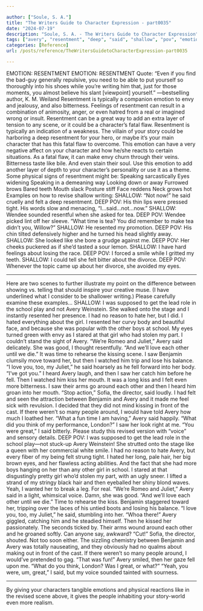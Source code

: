 ```yaml
---

author: ["Soule, S. A."]
title: "The Writers Guide to Character Expression - part0035"
date: "2024-07-19"
description: "Soule, S. A. - The Writers Guide to Character Expression"
tags: ["avery", "resentment", "deep", "said", "shallow", "pov", "emotion", "even", "character", "felt", "great", "scene", "like", "eye", "time", "school", "girl", "juliet", "love", "saw", "benjamin", "around", "writing", "envy", "bitterness"]
categories: [Reference]
url: /posts/reference/TheWritersGuidetoCharacterExpression-part0035

---
```



EMOTION: RESENTMENT
EMOTION: RESENTMENT
Quote: “Even if you find the bad-guy generally repulsive, you need to be able to put yourself so thoroughly into his shoes while you’re writing him that, just for those moments, you almost believe his slant [viewpoint] yourself.” —bestselling author, K. M. Weiland
Resentment is typically a companion emotion to envy and jealousy, and also bitterness. Feelings of resentment can result in a combination of animosity, anger, or even hatred from a real or imagined wrong or insult. Resentment can be a great way to add an extra layer of tension to any scene, or it could be a character’s fatal flaw.
Resentment is typically an indication of a weakness. The villain of your story could be harboring a deep resentment for your hero, or maybe it’s your main character that has this fatal flaw to overcome. This emotion can have a very negative affect on your character and how he/she reacts to certain situations. As a fatal flaw, it can make envy churn through their veins. Bitterness taste like bile. And even stain their soul. Use this emotion to add another layer of depth to your character’s personality or use it as a theme.
Some physical signs of resentment might be:
Speaking sarcastically
Eyes widening
Speaking in a demeaning way
Looking down or away
Furrowed brows
Bared teeth
Mouth slack
Posture stiff
Face reddens
Neck grows hot
Examples on how to revise shallow writing:
SHALLOW: “Not now!” he said cruelly and felt a deep resentment.
DEEP POV: His thin lips were pressed tight. His words slow and menacing, “I…said…not…now.”
SHALLOW: Wendee sounded resentful when she asked for tea.
DEEP POV: Wendee picked lint off her sleeve. “What time is tea? You did remember to make tea didn’t you, Willow?”
SHALLOW: He resented my promotion.
DEEP POV: His chin tilted defensively higher and he turned his head slightly away.
SHALLOW: She looked like she bore a grudge against me.
DEEP POV: Her cheeks puckered as if she’d tasted a sour lemon.
SHALLOW: I have hard feelings about losing the race.
DEEP POV: I forced a smile while I gritted my teeth.
SHALLOW: I could tell she felt bitter about the divorce.
DEEP POV: Whenever the topic came up about her divorce, she avoided my eyes.
***
Here are two scenes to further illustrate my point on the difference between showing vs. telling that should inspire your creative muse. (I have underlined what I consider to be shallower writing.)
Please carefully examine these examples…
SHALLOW:
I was supposed to get the lead role in the school play and not Avery Weinstein.
She walked onto the stage and I instantly resented her presence. I had no reason to hate her, but I did. I hated everything about the girl. I resented her curvy body and beautiful face, and because she was popular with the other boys at school.
My eyes turned green with envy as I stared at that girl who had stolen my part. I couldn’t stand the sight of Avery.
“We’re Romeo and Juliet,” Avery said delicately. She was good, I thought resentfully. “And we’ll love each other until we die.”
It was time to rehearse the kissing scene. I saw Benjamin clumsily move toward her, but then I watched him trip and lose his balance.
“I love you, too, my Juliet,” he said hoarsely as he fell forward into her body.
“I’ve got you.” I heard Avery laugh, and then I saw her catch him before he fell.
Then I watched him kiss her mouth. It was a long kiss and I felt even more bitterness. I saw their arms go around each other and then I heard him groan into her mouth.
“Stop action,” Sofia, the director, said loudly.
I had felt and seen the attraction between Benjamin and Avery and it made me feel sick with revulsion. I decided that they did not mind kissing in front of the cast. If there weren’t so many people around, I would have told Avery how much I loathed her.
“What a fun time I am having,” Avery said happily. “What did you think of my performance, London?” I saw her look right at me.
“You were great,” I said bitterly.
Please study this revised version with “voice” and sensory details.
DEEP POV:
I was supposed to get the lead role in the school play—not stuck-up Avery Weinstein!
She strutted onto the stage like a queen with her commercial white smile.
I had no reason to hate Avery, but every fiber of my being felt strung tight. I hated her long, pale hair, her big brown eyes, and her flawless acting abilities. And the fact that she had more boys hanging on her than any other girl in school.
I stared at that disgustingly pretty girl who’d stolen my part, with an ugly sneer. I lifted a strand of my stringy black hair and then eyeballed her shiny blond waves. Yeah, I wanted her to break a leg. For real.
“We’re Romeo and Juliet,” Avery said in a light, whimsical voice. Damn, she was good. “And we’ll love each other until we die.”
Time to rehearse the kiss. Benjamin staggered toward her, tripping over the laces of his untied boots and losing his balance.
“I love you, too, my Juliet,” he said, stumbling into her.
“Whoa there!” Avery giggled, catching him and he steadied himself.
Then he kissed her passionately. The seconds ticked by. Their arms wound around each other and he groaned softly.
Can anyone say, awkward?
“Cut!” Sofia, the director, shouted.
Not too soon either. The sizzling chemistry between Benjamin and Avery was totally nauseating, and they obviously had no qualms about making out in front of the cast. If there weren’t so many people around, I would’ve pretended to gag.
“That was fun!” Avery smiled, then her gaze fell upon me. “What do you think, London? Was I great, or what?”
“Yeah, you were, um, great,” I said, but my voice sounded tainted with sourness.
***
By giving your characters tangible emotions and physical reactions like in the revised scene above, it gives the people inhabiting your story-world even more realism.
